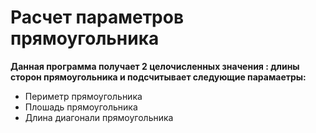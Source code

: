 # Расчет параметров прямоугольника
**Данная программа получает 2 целочисленных значения : длины сторон прямоугольника и подсчитывает следующие парамаетры:**
* Периметр прямоугольника
* Плошадь прямоугольника
* Длина диагонали прямоугольника
